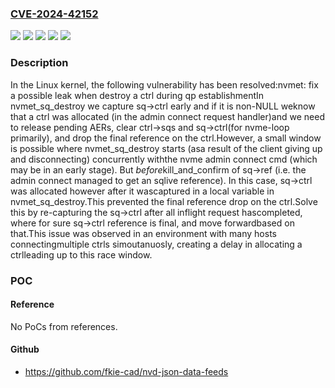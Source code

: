 ### [CVE-2024-42152](https://cve.mitre.org/cgi-bin/cvename.cgi?name=CVE-2024-42152)
![](https://img.shields.io/static/v1?label=Product&message=Linux&color=blue)
![](https://img.shields.io/static/v1?label=Version&message=&color=brightgreen)
![](https://img.shields.io/static/v1?label=Version&message=0f5be6a4ff7b3f8bf3db15f904e3e76797a43d9a%20&color=brightgreen)
![](https://img.shields.io/static/v1?label=Version&message=5.6%20&color=brightgreen)
![](https://img.shields.io/static/v1?label=Vulnerability&message=n%2Fa&color=blue)

### Description

In the Linux kernel, the following vulnerability has been resolved:nvmet: fix a possible leak when destroy a ctrl during qp establishmentIn nvmet_sq_destroy we capture sq->ctrl early and if it is non-NULL weknow that a ctrl was allocated (in the admin connect request handler)and we need to release pending AERs, clear ctrl->sqs and sq->ctrl(for nvme-loop primarily), and drop the final reference on the ctrl.However, a small window is possible where nvmet_sq_destroy starts (asa result of the client giving up and disconnecting) concurrently withthe nvme admin connect cmd (which may be in an early stage). But *before*kill_and_confirm of sq->ref (i.e. the admin connect managed to get an sqlive reference). In this case, sq->ctrl was allocated however after it wascaptured in a local variable in nvmet_sq_destroy.This prevented the final reference drop on the ctrl.Solve this by re-capturing the sq->ctrl after all inflight request hascompleted, where for sure sq->ctrl reference is final, and move forwardbased on that.This issue was observed in an environment with many hosts connectingmultiple ctrls simoutanuosly, creating a delay in allocating a ctrlleading up to this race window.

### POC

#### Reference
No PoCs from references.

#### Github
- https://github.com/fkie-cad/nvd-json-data-feeds

